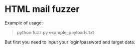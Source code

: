 # HTML mail fuzzer

Example of usage:

> python fuzz.py example_payloads.txt

But first you need to input your login/password and target data.
